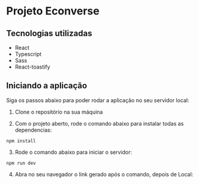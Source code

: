 # Projeto Econverse 



## Tecnologias utilizadas

- React
- Typescript
- Sass
- React-toastify

## Iniciando a aplicação

Siga os passos abaixo para poder rodar a aplicação no seu servidor local:

1. Clone o repositório na sua máquina 

2. Com o projeto aberto, rode o comando abaixo para instalar todas as dependencias:

```
npm install
```

3. Rode o comando abaixo para iniciar o servidor:

```
npm run dev
```
4. Abra no seu navegador o link gerado após o comando, depois de Local:
